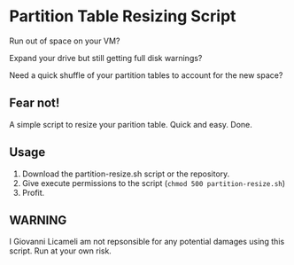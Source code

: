 # Partition Table Resizing Script

Run out of space on your VM?

Expand your drive but still getting full disk warnings?

Need a quick shuffle of your partition tables to account for the new space?

## Fear not!
A simple script to resize your parition table. Quick and easy. Done.

## Usage
1. Download the partition-resize.sh script or the repository.
2. Give execute permissions to the script (`chmod 500 partition-resize.sh`)
3. Profit.

## WARNING
I Giovanni Licameli am not repsonsible for any potential damages using this script. Run at your own risk.
